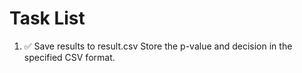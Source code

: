 # Task List

1. ✅ Save results to result.csv
Store the p-value and decision in the specified CSV format.